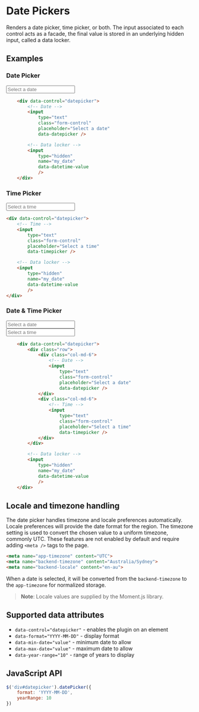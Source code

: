 # Date Pickers

Renders a date picker, time picker, or both. The input associated to each control acts as a facade, the final value is stored in an underlying hidden input, called a data locker.

## Examples

### Date Picker

<div class="example">
    <div data-control="datepicker">
        <!-- Date -->
        <input
            type="text"
            class="form-control"
            placeholder="Select a date"
            data-datepicker />
        <!-- Data locker -->
        <input
            type="hidden"
            name="my_date"
            data-datetime-value
            />
    </div>
</div>

```html
    <div data-control="datepicker">
        <!-- Date -->
        <input
            type="text"
            class="form-control"
            placeholder="Select a date"
            data-datepicker />

        <!-- Data locker -->
        <input
            type="hidden"
            name="my_date"
            data-datetime-value
            />
    </div>
```

### Time Picker

<div class="example">
    <div data-control="datepicker">
        <!-- Time -->
        <input
            type="text"
            class="form-control"
            placeholder="Select a time"
            data-timepicker />
        <!-- Data locker -->
        <input
            type="hidden"
            name="my_date"
            data-datetime-value
            />
    </div>
</div>

```html
<div data-control="datepicker">
    <!-- Time -->
    <input
        type="text"
        class="form-control"
        placeholder="Select a time"
        data-timepicker />

    <!-- Data locker -->
    <input
        type="hidden"
        name="my_date"
        data-datetime-value
        />
</div>
```

### Date & Time Picker

<div class="example">
    <div data-control="datepicker">
        <div class="row">
            <div class="col-md-6">
                <!-- Date -->
                <input
                    type="text"
                    class="form-control"
                    placeholder="Select a date"
                    data-datepicker />
            </div>
            <div class="col-md-6">
                <!-- Time -->
                <input
                    type="text"
                    class="form-control"
                    placeholder="Select a time"
                    data-timepicker />
            </div>
        </div>
        <!-- Data locker -->
        <input
            type="hidden"
            name="my_date"
            data-datetime-value
            />
    </div>
</div>

```html
    <div data-control="datepicker">
        <div class="row">
            <div class="col-md-6">
                <!-- Date -->
                <input
                    type="text"
                    class="form-control"
                    placeholder="Select a date"
                    data-datepicker />
            </div>
            <div class="col-md-6">
                <!-- Time -->
                <input
                    type="text"
                    class="form-control"
                    placeholder="Select a time"
                    data-timepicker />
            </div>
        </div>

        <!-- Data locker -->
        <input
            type="hidden"
            name="my_date"
            data-datetime-value
            />
    </div>
```

## Locale and timezone handling

The date picker handles timezone and locale preferences automatically. Locale preferences will provide the date format for the region. The timezone setting is used to convert the chosen value to a uniform timezone, commonly UTC. These features are not enabled by default and require adding `<meta />` tags to the page.

```html
<meta name="app-timezone" content="UTC">
<meta name="backend-timezone" content="Australia/Sydney">
<meta name="backend-locale" content="en-au">
```

When a date is selected, it will be converted from the `backend-timezone` to the `app-timezone` for normalized storage.

> **Note**: Locale values are supplied by the Moment.js library.

## Supported data attributes

- `data-control="datepicker"` - enables the plugin on an element
- `data-format="YYYY-MM-DD"` - display format
- `data-min-date="value"` - minimum date to allow
- `data-max-date="value"` - maximum date to allow
- `data-year-range="10"` - range of years to display

## JavaScript API

```js
$('div#datepicker').datePicker({
    format: 'YYYY-MM-DD',
    yearRange: 10
})
```
